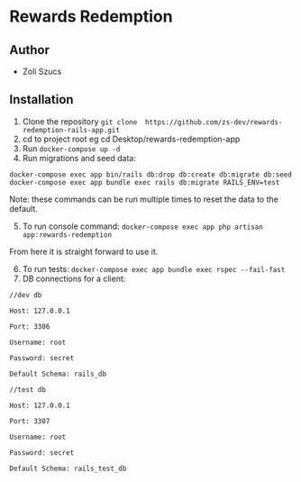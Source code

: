 # Rewards Redemption

## Author
- Zoli Szucs

## Installation

1. Clone the repository
   `git clone  https://github.com/zs-dev/rewards-redemption-rails-app.git`
2. cd to project root eg  cd Desktop/rewards-redemption-app
3. Run `docker-compose up -d`
4. Run migrations and seed data:
```
docker-compose exec app bin/rails db:drop db:create db:migrate db:seed
docker-compose exec app bundle exec rails db:migrate RAILS_ENV=test
```
Note: these commands can be run multiple times to reset the data to the default.

5. To run console command:
   `docker-compose exec app php artisan app:rewards-redemption`

From here it is straight forward to use it.

6. To run tests:
   `docker-compose exec app bundle exec rspec --fail-fast`
7. DB connections for a client:
```
//dev db

Host: 127.0.0.1

Port: 3306

Username: root

Password: secret

Default Schema: rails_db

//test db

Host: 127.0.0.1

Port: 3307

Username: root

Password: secret

Default Schema: rails_test_db
```